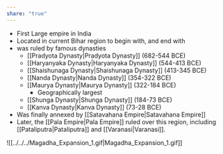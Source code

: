 ```yaml
---
share: "true"
---
```



- First Large empire in India
- Located in current Bihar region to begin with, and end with
- was ruled by famous dynasties
	- [[Pradyota Dynasty|Pradyota Dynasty]] (682-544 BCE)
	- [[Haryanyaka Dynasty|Haryanyaka Dynasty]] (544-413 BCE)
	- [[Shaishunaga Dynasty|Shaishunaga Dynasty]] (413-345 BCE)
	- [[Nanda Dynasty|Nanda Dynasty]] (354-322 BCE)
	- [[Maurya Dynasty|Maurya Dynasty]] (322-184 BCE)
		- Geographically largest
	- [[Shunga Dynasty|Shunga Dynasty]] (184-73 BCE)
	- [[Kanva Dynasty|Kanva Dynasty]] (73-28 BCE)
- Was finally annexed by [[Satavahana Empire|Satavahana Empire]]
- Later, the [[Pala Empire|Pala Empire]] ruled over this region, including [[Pataliputra|Pataliputra]] and [[Varanasi|Varanasi]]. 


![[../../../Magadha_Expansion_1.gif|Magadha_Expansion_1.gif]]